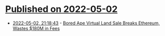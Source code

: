 # [Published on 2022-05-02](index.md)

* [2022-05-02, 21:18:43](https://news.ycombinator.com/item?id=31241054) - [Bored Ape Virtual Land Sale Breaks Ethereum, Wastes $180M in Fees](https://www.vice.com/en/article/g5q7zb/bored-ape-virtual-land-sale-breaks-ethereum-wastes-dollar180-million-in-fees)
